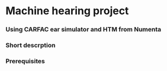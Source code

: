 # Machine hearing project
### Using CARFAC ear simulator and HTM from Numenta

### Short descrption

### Prerequisites
